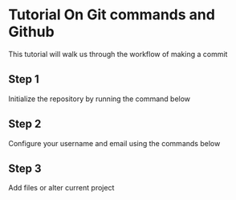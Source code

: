 # Tutorial On Git commands and Github
This tutorial will walk us through the workflow of making a commit

## Step 1
Initialize the repository by running the command below

## Step 2
Configure your username and email using the commands below

## Step 3
Add files or alter current project